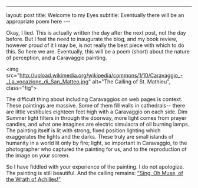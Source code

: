 ---
layout: post title: Welcome to my Eyes subtitle: Eventually there will be an
appropriate poem here ---

Okay, I lied. This is actually written the day after the next post, not the day
before. But I feel the need to inaugurate the blog, and my book review, however
proud of it I may be, is not really the best piece with which to do this. So
here we are. Eventually, this will be a poem (short) about the nature of
perception, and a Caravaggio painting.


<img
src="http://upload.wikimedia.org/wikipedia/commons/1/10/Caravaggio_-_La_vocazione_di_San_Matteo.jpg"
alt="The Calling of St. Mathieu", class="fig">


The difficult thing about including Caravaggios on web pages is context. These
paintings are massive. Some of them fill walls in cathedrals-- there are little
vestibules eighteen feet high with a Caravaggio on each side. Dim Summer light
filters in through the doorway, more light comes from prayer candles, and what
one imagines are electric simulacra of oil burning lamps. The painting itself
is lit with strong, fixed position lighting which exaggerates the lights and
the darks. These truly are small islands of humanity in a world lit only by
fire; light, so important in Caravaggio, to the photographer who captured the
painting for us, and to the reproduction of the image on your screen.


So I have fiddled with your experience of the painting.  I do not apologize.
The painting is still beautiful. And the calling remains: <a
href="http://www.youtube.com/watch?v=08e9k-c91E8&feature=related">"Sing, Oh
Muse, of the Wrath of Achilles!"</a>

